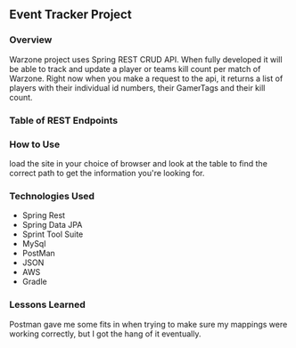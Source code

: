 ## Event Tracker Project


### Overview
Warzone project uses Spring REST CRUD API. When fully developed it will be able to track and update a player or teams kill count per match of   Warzone.  Right now when you make a request to the api, it returns a list of players with their individual id numbers, their GamerTags and their kill count.

### Table of REST Endpoints


### How to Use
load the site in your choice of browser and look at the table to find the correct path to get the information you're looking for.

### Technologies Used
* Spring Rest
* Spring Data JPA
* Sprint Tool Suite
* MySql
* PostMan
* JSON
* AWS
* Gradle

### Lessons Learned
Postman gave me some fits in when trying to make sure my mappings were working correctly, but I got the hang of it eventually. 
